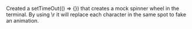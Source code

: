 Created a setTimeOut(() => {}) that creates a mock spinner wheel in the terminal. By using \r it will replace each character in the same spot to fake an animation. 